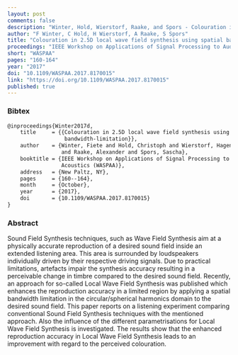 ```yaml
---
layout: post
comments: false
description: "Winter, Hold, Wierstorf, Raake, and Spors - Colouration in 2.5D local wave field synthesis using spatial bandwidth-limitation"
author: "F Winter, C Hold, H Wierstorf, A Raake, S Spors"
title: "Colouration in 2.5D local wave field synthesis using spatial bandwidth-limitation"
proceedings: "IEEE Workshop on Applications of Signal Processing to Audio and Acoustics (WASPAA)"
short: "WASPAA"
pages: "160-164"
year: "2017"
doi: "10.1109/WASPAA.2017.8170015"
link: "https://doi.org/10.1109/WASPAA.2017.8170015"
published: true
---
```


### Bibtex

```latex
@inproceedings{Winter2017d,
    title     = {{Colouration in 2.5D local wave field synthesis using spatial
                  bandwidth-limitation}},
    author    = {Winter, Fiete and Hold, Christoph and Wierstorf, Hagen
                 and Raake, Alexander and Spors, Sascha},
    booktitle = {IEEE Workshop on Applications of Signal Processing to Audio and
                 Acoustics (WASPAA)},
    address   = {New Paltz, NY},
    pages     = {160--164},
    month     = {October},
    year      = {2017},
    doi       = {10.1109/WASPAA.2017.8170015}
}
```

### Abstract

Sound Field Synthesis techniques, such as Wave Field Synthesis aim at a
physically accurate reproduction of a desired sound field inside an extended
listening area. This area is surrounded by loudspeakers individually driven by
their respective driving signals. Due to practical limitations, artefacts impair
the synthesis accuracy resulting in a perceivable change in timbre compared to
the desired sound field. Recently, an approach for so-called Local Wave Field
Synthesis was published which enhances the reproduction accuracy in a limited
region by applying a spatial bandwidth limitation in the circular/spherical
harmonics domain to the desired sound field. This paper reports on a listening
experiment comparing conventional Sound Field Synthesis techniques with the
mentioned approach. Also the influence of the different parametrisations for
Local Wave Field Synthesis is investigated. The results show that the enhanced
reproduction accuracy in Local Wave Field Synthesis leads to an improvement with
regard to the perceived colouration.
